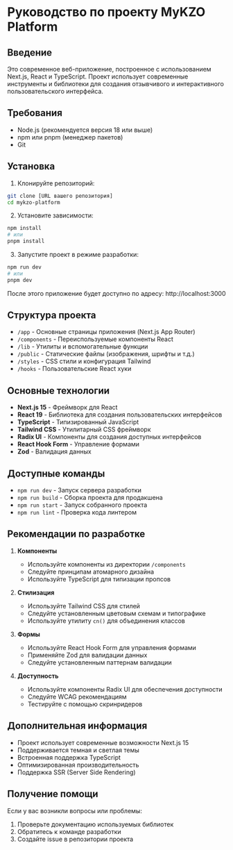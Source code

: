 # Руководство по проекту MyKZO Platform

## Введение
Это современное веб-приложение, построенное с использованием Next.js, React и TypeScript. Проект использует современные инструменты и библиотеки для создания отзывчивого и интерактивного пользовательского интерфейса.

## Требования
- Node.js (рекомендуется версия 18 или выше)
- npm или pnpm (менеджер пакетов)
- Git 


## Установка

1. Клонируйте репозиторий:
```bash
git clone [URL вашего репозитория]
cd mykzo-platform
```

2. Установите зависимости:
```bash
npm install
# или
pnpm install
```

3. Запустите проект в режиме разработки:
```bash
npm run dev
# или
pnpm dev
```

После этого приложение будет доступно по адресу: http://localhost:3000

## Структура проекта

- `/app` - Основные страницы приложения (Next.js App Router)
- `/components` - Переиспользуемые компоненты React
- `/lib` - Утилиты и вспомогательные функции
- `/public` - Статические файлы (изображения, шрифты и т.д.)
- `/styles` - CSS стили и конфигурация Tailwind
- `/hooks` - Пользовательские React хуки

## Основные технологии

- **Next.js 15** - Фреймворк для React
- **React 19** - Библиотека для создания пользовательских интерфейсов
- **TypeScript** - Типизированный JavaScript
- **Tailwind CSS** - Утилитарный CSS фреймворк
- **Radix UI** - Компоненты для создания доступных интерфейсов
- **React Hook Form** - Управление формами
- **Zod** - Валидация данных

## Доступные команды

- `npm run dev` - Запуск сервера разработки
- `npm run build` - Сборка проекта для продакшена
- `npm run start` - Запуск собранного проекта
- `npm run lint` - Проверка кода линтером

## Рекомендации по разработке

1. **Компоненты**
   - Используйте компоненты из директории `/components`
   - Следуйте принципам атомарного дизайна
   - Используйте TypeScript для типизации пропсов

2. **Стилизация**
   - Используйте Tailwind CSS для стилей
   - Следуйте установленным цветовым схемам и типографике
   - Используйте утилиту `cn()` для объединения классов

3. **Формы**
   - Используйте React Hook Form для управления формами
   - Применяйте Zod для валидации данных
   - Следуйте установленным паттернам валидации

4. **Доступность**
   - Используйте компоненты Radix UI для обеспечения доступности
   - Следуйте WCAG рекомендациям
   - Тестируйте с помощью скринридеров

## Дополнительная информация

- Проект использует современные возможности Next.js 15
- Поддерживается темная и светлая темы
- Встроенная поддержка TypeScript
- Оптимизированная производительность
- Поддержка SSR (Server Side Rendering)

## Получение помощи

Если у вас возникли вопросы или проблемы:
1. Проверьте документацию используемых библиотек
2. Обратитесь к команде разработки
3. Создайте issue в репозитории проекта

